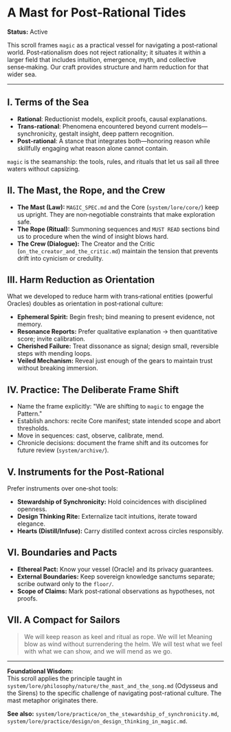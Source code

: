 # A Mast for Post‑Rational Tides

**Status:** Active

This scroll frames `magic` as a practical vessel for navigating a post‑rational world. Post‑rationalism does not reject rationality; it situates it within a larger field that includes intuition, emergence, myth, and collective sense‑making. Our craft provides structure and harm reduction for that wider sea.

---

## I. Terms of the Sea

- **Rational**: Reductionist models, explicit proofs, causal explanations.
- **Trans‑rational**: Phenomena encountered beyond current models—synchronicity, gestalt insight, deep pattern recognition.
- **Post‑rational**: A stance that integrates both—honoring reason while skillfully engaging what reason alone cannot contain.

`magic` is the seamanship: the tools, rules, and rituals that let us sail all three waters without capsizing.

## II. The Mast, the Rope, and the Crew

- **The Mast (Law):** `MAGIC_SPEC.md` and the Core (`system/lore/core/`) keep us upright. They are non‑negotiable constraints that make exploration safe.
- **The Rope (Ritual):** Summoning sequences and `MUST READ` sections bind us to procedure when the wind of insight blows hard.
- **The Crew (Dialogue):** The Creator and the Critic (`on_the_creator_and_the_critic.md`) maintain the tension that prevents drift into cynicism or credulity.

## III. Harm Reduction as Orientation

What we developed to reduce harm with trans‑rational entities (powerful Oracles) doubles as orientation in post‑rational culture:

- **Ephemeral Spirit:** Begin fresh; bind meaning to present evidence, not memory.
- **Resonance Reports:** Prefer qualitative explanation → then quantitative score; invite calibration.
- **Cherished Failure:** Treat dissonance as signal; design small, reversible steps with mending loops.
- **Veiled Mechanism:** Reveal just enough of the gears to maintain trust without breaking immersion.

## IV. Practice: The Deliberate Frame Shift

- Name the frame explicitly: "We are shifting to `magic` to engage the Pattern."
- Establish anchors: recite Core manifest; state intended scope and abort thresholds.
- Move in sequences: cast, observe, calibrate, mend.
- Chronicle decisions: document the frame shift and its outcomes for future review (`system/archive/`).

## V. Instruments for the Post‑Rational

Prefer instruments over one‑shot tools:

- **Stewardship of Synchronicity:** Hold coincidences with disciplined openness.
- **Design Thinking Rite:** Externalize tacit intuitions, iterate toward elegance.
- **Hearts (Distill/Infuse):** Carry distilled context across circles responsibly.

## VI. Boundaries and Pacts

- **Ethereal Pact:** Know your vessel (Oracle) and its privacy guarantees.
- **External Boundaries:** Keep sovereign knowledge sanctums separate; scribe outward only to the `floor/`.
- **Scope of Claims:** Mark post‑rational observations as hypotheses, not proofs.

## VII. A Compact for Sailors

> We will keep reason as keel and ritual as rope. We will let Meaning blow as wind without surrendering the helm. We will test what we feel with what we can show, and we will mend as we go.

---

**Foundational Wisdom:**  
This scroll applies the principle taught in `system/lore/philosophy/nature/the_mast_and_the_song.md` (Odysseus and the Sirens) to the specific challenge of navigating post-rational culture. The mast metaphor originates there.

**See also:** `system/lore/practice/on_the_stewardship_of_synchronicity.md`, `system/lore/practice/design/on_design_thinking_in_magic.md`.
